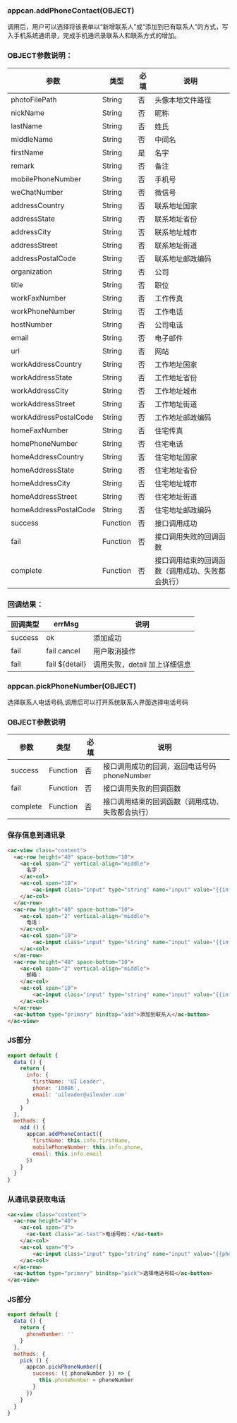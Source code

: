 ### appcan.addPhoneContact(OBJECT)

调用后，用户可以选择将该表单以“新增联系人”或“添加到已有联系人”的方式，写入手机系统通讯录，完成手机通讯录联系人和联系方式的增加。

### OBJECT参数说明：

|参数	|类型|	必填|	说明|
|---|---|---|---|
|photoFilePath|	String|	否|	头像本地文件路径|
|nickName	|String|	否	|昵称|
|lastName	|String|	否	|姓氏|
|middleName|	String|	否|	中间名|
|firstName|	String|	是	|名字|
|remark	|String|	否|	备注|
|mobilePhoneNumber|	String|	否	|手机号|
|weChatNumber|	String	|否|	微信号|
|addressCountry|	String|	否|	联系地址国家|
|addressState|	String|	否|	联系地址省份|
|addressCity	|String	|否|	联系地址城市|
|addressStreet	|String	|否|	联系地址街道|
|addressPostalCode	|String|	否	|联系地址邮政编码|
|organization|	String	|否|	公司|
|title	|String	|否|	职位|
|workFaxNumber	|String|	否	|工作传真|
|workPhoneNumber|	String	|否	|工作电话|
|hostNumber	|String|	否	|公司电话|
|email	|String|	否	|电子邮件
|url	|String|	否	|网站|
|workAddressCountry	|String|	否|	工作地址国家|
|workAddressState	|String	|否|	工作地址省份|
|workAddressCity	|String|	否|	工作地址城市|
|workAddressStreet	|String|	否	|工作地址街道|
|workAddressPostalCode	|String|	否	|工作地址邮政编码|
|homeFaxNumber	|String|	否	|住宅传真|
|homePhoneNumber|	String|	否	|住宅电话|
|homeAddressCountry|	String|	否|	住宅地址国家|
|homeAddressState|	String|	否	|住宅地址省份|
|homeAddressCity	|String|	否|	住宅地址城市|
|homeAddressStreet	|String|	否|	住宅地址街道|
|homeAddressPostalCode	|String|	否	|住宅地址邮政编码|
|success|	Function	|否|	接口调用成功|
|fail|	Function|	否	|接口调用失败的回调函数|
|complete|	Function|	否|	接口调用结束的回调函数（调用成功、失败都会执行）|

### 回调结果：

|回调类型	|errMsg|	说明|
|---|---|---|
|success	|ok|	添加成功|
|fail|	fail cancel	|用户取消操作|
|fail|	fail ${detail}|	调用失败，detail 加上详细信息|

### appcan.pickPhoneNumber(OBJECT)

选择联系人电话号码,调用后可以打开系统联系人界面选择电话号码

### OBJECT参数说明
|参数	|类型|	必填|	说明|
|---|---|---|---|
|success	|Function|	否|	接口调用成功的回调，返回电话号码 phoneNumber|
|fail|	Function	|否|	接口调用失败的回调函数|
|complete|	Function|	否|	接口调用结束的回调函数（调用成功、失败都会执行）|


### 保存信息到通讯录

```html
<ac-view class="content">
  <ac-row height="40" space-bottom="10">
    <ac-col span="2" vertical-align="middle">
      名字：
    </ac-col>
    <ac-col span="10">
        <ac-input class="input" type="string" name="input" value="{{info.firstName}}"></ac-input>
    </ac-col>
  </ac-row>
  <ac-row height="40" space-bottom="10">
    <ac-col span="2" vertical-align="middle">
      电话：
    </ac-col>
    <ac-col span="10">
        <ac-input class="input" type="string" name="input" value="{{info.phone}}"></ac-input>
    </ac-col>
  </ac-row>
  <ac-row height="40" space-bottom="10">
    <ac-col span="2" vertical-align="middle">
      邮箱：
    </ac-col>
    <ac-col span="10">
        <ac-input class="input" type="string" name="input" value="{{info.email}}"></ac-input>
    </ac-col>
  </ac-row>
  <ac-button type="primary" bindtap="add">添加到联系人</ac-button>
</ac-view>
```

### JS部分

```javascript
export default {
  data () {
    return {
      info: {
        firstName: 'UI Leader',
        phone: '10086',
        email: 'uileader@uileader.com'
      }
    }
  },
  methods: {
    add () {
      appcan.addPhoneContact({
        firstName: this.info.firstName,
        mobilePhoneNumber: this.info.phone,
        email: this.info.email
      })
    }
  }
}
```

### 从通讯录获取电话
```html
<ac-view class="content">
  <ac-row height="40">
    <ac-col span="3">
      <ac-text class="ac-text">电话号码：</ac-text>
    </ac-col>
    <ac-col span="9">
        <ac-input class="input" type="string" name="input" value="{{phoneNumber}}"></ac-input>
    </ac-col>
  </ac-row>
  <ac-button type="primary" bindtap="pick">选择电话号码</ac-button>
</ac-view>
```

### JS部分
```javascript
export default {
  data () {
    return {
      phoneNumber: ''
    }
  },
  methods: {
    pick () {
      appcan.pickPhoneNumber({
        success: ({ phoneNumber }) => {
          this.phoneNumber = phoneNumber
        }
      })
    }
  }
}
```

